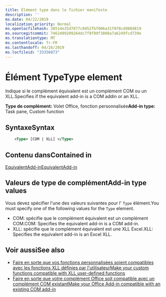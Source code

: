 ```yaml
---
title: Élément type dans le fichier manifeste
description: ''
ms.date: 04/22/2019
localization_priority: Normal
ms.openlocfilehash: 28514e25d7877c0452fbf006a31f078cd980d819
ms.sourcegitcommit: 7462409209264dc7f8f89f3808a7a6249fcd739e
ms.translationtype: MT
ms.contentlocale: fr-FR
ms.lasthandoff: 04/26/2019
ms.locfileid: "33356873"
---
```

# <a name="type-element"></a><span data-ttu-id="085c7-102">Élément Type</span><span class="sxs-lookup"><span data-stu-id="085c7-102">Type element</span></span>

<span data-ttu-id="085c7-103">Indique si le complément équivalent est un complément COM ou un XLL.</span><span class="sxs-lookup"><span data-stu-id="085c7-103">Specifies if the equivalent add-in is a COM addin or an XLL.</span></span>

<span data-ttu-id="085c7-104">**Type de complément:** Volet Office, fonction personnalisée</span><span class="sxs-lookup"><span data-stu-id="085c7-104">**Add-in type:** Task pane, Custom function</span></span>

## <a name="syntax"></a><span data-ttu-id="085c7-105">Syntaxe</span><span class="sxs-lookup"><span data-stu-id="085c7-105">Syntax</span></span>

```XML
    <Type> [COM | XLL] </Type>  
```

## <a name="contained-in"></a><span data-ttu-id="085c7-106">Contenu dans</span><span class="sxs-lookup"><span data-stu-id="085c7-106">Contained in</span></span>

[<span data-ttu-id="085c7-107">EquivalentAdd-in</span><span class="sxs-lookup"><span data-stu-id="085c7-107">EquivalentAdd-in</span></span>](equivalentaddin.md)

## <a name="add-in-type-values"></a><span data-ttu-id="085c7-108">Valeurs de type de complément</span><span class="sxs-lookup"><span data-stu-id="085c7-108">Add-in type values</span></span>

<span data-ttu-id="085c7-109">Vous devez spécifier l'une des valeurs suivantes pour l' `Type` élément.</span><span class="sxs-lookup"><span data-stu-id="085c7-109">You must specify one of the following values for the `Type` element.</span></span>

- <span data-ttu-id="085c7-110">COM: spécifie que le complément équivalent est un complément COM.</span><span class="sxs-lookup"><span data-stu-id="085c7-110">COM: Specifies the equivalent add-in is a COM add-in.</span></span>
- <span data-ttu-id="085c7-111">XLL: spécifie que le complément équivalent est une XLL Excel.</span><span class="sxs-lookup"><span data-stu-id="085c7-111">XLL: Specifies the equivalent add-in is an Excel XLL.</span></span>

## <a name="see-also"></a><span data-ttu-id="085c7-112">Voir aussi</span><span class="sxs-lookup"><span data-stu-id="085c7-112">See also</span></span>

- [<span data-ttu-id="085c7-113">Faire en sorte que vos fonctions personnalisées soient compatibles avec les fonctions XLL définies par l'utilisateur</span><span class="sxs-lookup"><span data-stu-id="085c7-113">Make your custom functions compatible with XLL user-defined functions</span></span>](../../excel/make-custom-functions-compatible-with-xll-udf.md)
- [<span data-ttu-id="085c7-114">Faire en sorte que votre complément Office soit compatible avec un complément COM existant</span><span class="sxs-lookup"><span data-stu-id="085c7-114">Make your Office Add-in compatible with an existing COM add-in</span></span>](../../develop/make-office-add-in-compatible-with-existing-com-add-in.md)
